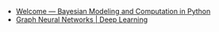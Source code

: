 - [Welcome — Bayesian Modeling and Computation in Python](https://bayesiancomputationbook.com/welcome.html)
- [Graph Neural Networks | Deep Learning](https://hhaji.github.io/Deep-Learning/Graph-Neural-Networks/)